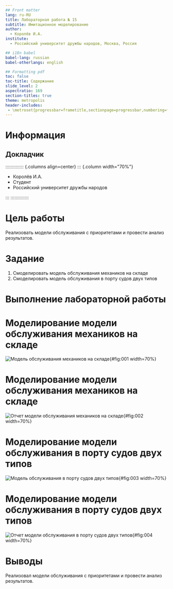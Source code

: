 ```yaml
---
## Front matter
lang: ru-RU
title: Лабораторная работа № 15
subtitle: Имитационное моделирование
author:
  - Королёв И.А.
institute:
  - Российский университет дружбы народов, Москва, Россия

## i18n babel
babel-lang: russian
babel-otherlangs: english

## Formatting pdf
toc: false
toc-title: Содержание
slide_level: 2
aspectratio: 169
section-titles: true
theme: metropolis
header-includes:
 - \metroset{progressbar=frametitle,sectionpage=progressbar,numbering=fraction}
---
```


# Информация

## Докладчик

:::::::::::::: {.columns align=center}
::: {.column width="70%"}

  * Королёв И.А.
  * Студент
  * Российский университет дружбы народов

:::
::::::::::::::

# Цель работы

Реализовать модели обслуживания с приоритетами и провести анализ результатов.

# Задание

1. Смоделировать модель обслуживания механиков на складе
2. Смоделировать модель обслуживания в порту судов двух типов

# Выполнение лабораторной работы

# Моделирование модели обслуживания механиков на складе

![Модель обслуживания механиков на складе](image/1.png){#fig:001 width=70%}

# Моделирование модели обслуживания механиков на складе

![Отчет модели обслуживания механиков на складе](image/2.png){#fig:002 width=70%}

# Моделирование модели обслуживания в порту судов двух типов

![Модель обслуживания в порту судов двух типов](image/3.png){#fig:003 width=70%}

# Моделирование модели обслуживания в порту судов двух типов

![Отчет модели обслуживания в порту судов двух типов](image/4.png){#fig:004 width=70%}

# Выводы

Реализовал модели обслуживания с приоритетами и провести анализ результатов.

